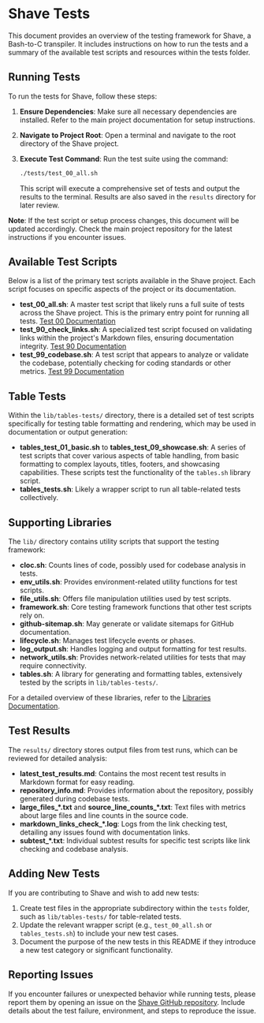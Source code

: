 # Shave Tests

This document provides an overview of the testing framework for Shave, a Bash-to-C transpiler. It includes instructions on how to run the tests and a summary of the available test scripts and resources within the tests folder.

## Running Tests

To run the tests for Shave, follow these steps:

1. **Ensure Dependencies**: Make sure all necessary dependencies are installed. Refer to the main project documentation for setup instructions.
2. **Navigate to Project Root**: Open a terminal and navigate to the root directory of the Shave project.
3. **Execute Test Command**: Run the test suite using the command:

   ```bash
   ./tests/test_00_all.sh
   ```

   This script will execute a comprehensive set of tests and output the results to the terminal. Results are also saved in the `results` directory for later review.

**Note**: If the test script or setup process changes, this document will be updated accordingly. Check the main project repository for the latest instructions if you encounter issues.

## Available Test Scripts

Below is a list of the primary test scripts available in the Shave project. Each script focuses on specific aspects of the project or its documentation.

- **test_00_all.sh**: A master test script that likely runs a full suite of tests across the Shave project. This is the primary entry point for running all tests. [Test 00 Documentation](docs/test_00_all.md)
- **test_90_check_links.sh**: A specialized test script focused on validating links within the project's Markdown files, ensuring documentation integrity. [Test 90 Documentation](docs/test_90_check_links.md)
- **test_99_codebase.sh**: A test script that appears to analyze or validate the codebase, potentially checking for coding standards or other metrics. [Test 99 Documentation](docs/test_99_codebase.md)

## Table Tests

Within the `lib/tables-tests/` directory, there is a detailed set of test scripts specifically for testing table formatting and rendering, which may be used in documentation or output generation:

- **tables_test_01_basic.sh** to **tables_test_09_showcase.sh**: A series of test scripts that cover various aspects of table handling, from basic formatting to complex layouts, titles, footers, and showcasing capabilities. These scripts test the functionality of the `tables.sh` library script.
- **tables_tests.sh**: Likely a wrapper script to run all table-related tests collectively.

## Supporting Libraries

The `lib/` directory contains utility scripts that support the testing framework:

- **cloc.sh**: Counts lines of code, possibly used for codebase analysis in tests.
- **env_utils.sh**: Provides environment-related utility functions for test scripts.
- **file_utils.sh**: Offers file manipulation utilities used by test scripts.
- **framework.sh**: Core testing framework functions that other test scripts rely on.
- **github-sitemap.sh**: May generate or validate sitemaps for GitHub documentation.
- **lifecycle.sh**: Manages test lifecycle events or phases.
- **log_output.sh**: Handles logging and output formatting for test results.
- **network_utils.sh**: Provides network-related utilities for tests that may require connectivity.
- **tables.sh**: A library for generating and formatting tables, extensively tested by the scripts in `lib/tables-tests/`.

For a detailed overview of these libraries, refer to the [Libraries Documentation](docs/LIBRARIES.md).

## Test Results

The `results/` directory stores output files from test runs, which can be reviewed for detailed analysis:

- **latest_test_results.md**: Contains the most recent test results in Markdown format for easy reading.
- **repository_info.md**: Provides information about the repository, possibly generated during codebase tests.
- **large_files_*.txt** and **source_line_counts_*.txt**: Text files with metrics about large files and line counts in the source code.
- **markdown_links_check_*.log**: Logs from the link checking test, detailing any issues found with documentation links.
- **subtest_*.txt**: Individual subtest results for specific test scripts like link checking and codebase analysis.

## Adding New Tests

If you are contributing to Shave and wish to add new tests:

1. Create test files in the appropriate subdirectory within the `tests` folder, such as `lib/tables-tests/` for table-related tests.
2. Update the relevant wrapper script (e.g., `test_00_all.sh` or `tables_tests.sh`) to include your new test cases.
3. Document the purpose of the new tests in this README if they introduce a new test category or significant functionality.

## Reporting Issues

If you encounter failures or unexpected behavior while running tests, please report them by opening an issue on the [Shave GitHub repository](https://github.com/500Foods/Shave/issues). Include details about the test failure, environment, and steps to reproduce the issue.
